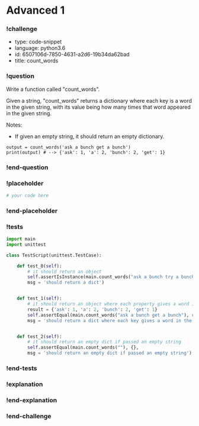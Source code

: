 # Advanced 1

### !challenge

* type: code-snippet
* language: python3.6
* id: 6507106d-7850-4631-a2d6-19b34da62bad
* title: count_words

### !question

Write a function called "count_words".

Given a string, "count_words" returns a dictionary where each key is a word in the given string, with its value being how many times that word appeared in the given string.

Notes:
* If given an empty string, it should return an empty dictionary.

```
output = count_words('ask a bunch get a bunch')
print(output) # --> {'ask': 1, 'a': 2, 'bunch': 2, 'get': 1}
```

### !end-question

### !placeholder

```python
# your code here

```

### !end-placeholder

### !tests

```python
import main
import unittest

class TestScript(unittest.TestCase):

    def test_0(self):
        # it should return an object
        self.assertIsInstance(main.count_words("ask a bunch try a bunch get a bunch"), dict,
        msg = 'should return a dict')


    def test_1(self):
        # it should return an object where each property gives a word in the string, with its number of appearances
        result = {'ask': 1, 'a': 2, 'bunch': 2, 'get': 1}
        self.assertEqual(main.count_words("ask a bunch get a bunch"), result,
        msg = 'should return a dict where each key gives a word in the string, with the value its number of appearances')


    def test_2(self):
        # it should return an empty dict if passed an empty string
        self.assertEqual(main.count_words(""), {},
        msg = 'should return an empty dict if passed an empty string')

```

### !end-tests

### !explanation

### !end-explanation

### !end-challenge
